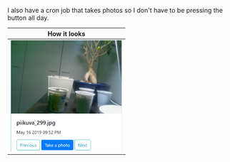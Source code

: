 I also have a cron job that takes photos so I don't have to be pressing the button all day.

|How it looks|
|------------|
|<img src="https://raw.githubusercontent.com/argituri/raspi-camera-card/master/snip.PNG" width="250">|